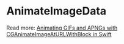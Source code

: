 # AnimateImageData

Read more: [Animating GIFs and APNGs with CGAnimateImageAtURLWithBlock in Swift](https://augmentedcode.io/?p=931)

